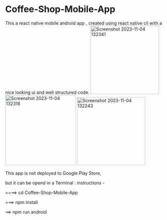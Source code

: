 # Coffee-Shop-Mobile-App
This a react native mobile android app , created using react native cli  with a nice looking ui and well structured code.
<img width="218" alt="Screenshot 2023-11-04 132341" src="https://github.com/Abimills/Coffee-Shop-Mobile-App/assets/110102554/d06b71af-3ee6-4480-8df5-10b7a37062da">
<img width="224" alt="Screenshot 2023-11-04 132316" src="https://github.com/Abimills/Coffee-Shop-Mobile-App/assets/110102554/997480f6-15c4-4415-a440-66aeedcaf3da">
<img width="217" alt="Screenshot 2023-11-04 132243" src="https://github.com/Abimills/Coffee-Shop-Mobile-App/assets/110102554/7ba1566a-0be4-48c8-a9b5-db680313f01a">

This app is not deployed to Google Play Store, 

but it can be opend in a Terminal : instructions -


 ====> cd Coffee-Shop-Mobile-App



 ===> npm install

 
 ==> npm run android
 
